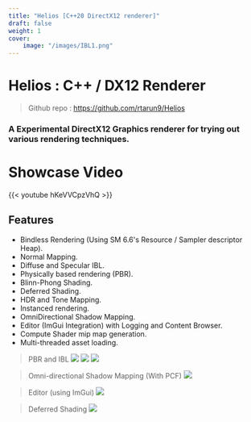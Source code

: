 ```yaml
---
title: "Helios [C++20 DirectX12 renderer]"
draft: false
weight: 1
cover:
    image: "/images/IBL1.png"
---
```


# Helios : C++ / DX12 Renderer 
> Github repo : https://github.com/rtarun9/Helios 
###  A Experimental DirectX12 Graphics renderer for trying out various rendering techniques.

# Showcase Video
{{< youtube hKeVVCpzVhQ >}}


## Features
* Bindless Rendering (Using SM 6.6's Resource / Sampler descriptor Heap).
* Normal Mapping.
* Diffuse and Specular IBL.
* Physically based rendering (PBR).
* Blinn-Phong Shading.
* Deferred Shading.
* HDR and Tone Mapping.
* Instanced rendering.
* OmniDirectional Shadow Mapping.
* Editor (ImGui Integration) with Logging and Content Browser.
* Compute Shader mip map generation.
* Multi-threaded asset loading.

> PBR and IBL
![](/images/IBL1.png)
![](/images/IBL2.png)
![](/images/IBL3.png)

> Omni-directional Shadow Mapping (With PCF)
![](/images/PCFShadows1.png)

> Editor (using ImGui)
![](/images/Editor1.png)

> Deferred Shading
![](/images/Deferred1.png)
